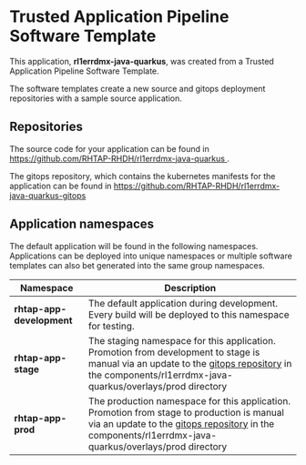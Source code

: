 # Trusted Application Pipeline Software Template

This application, **rl1errdmx-java-quarkus**, was created from a Trusted Application Pipeline Software Template.

The software templates create a new source and gitops deployment repositories with a sample source application. 

## Repositories

The source code for your application can be found in [https://github.com/RHTAP-RHDH/rl1errdmx-java-quarkus ](https://github.com/RHTAP-RHDH/rl1errdmx-java-quarkus ).
 
The gitops repository, which contains the kubernetes manifests for the application can be found in 
[https://github.com/RHTAP-RHDH/rl1errdmx-java-quarkus-gitops ](https://github.com/RHTAP-RHDH/rl1errdmx-java-quarkus-gitops ) 

## Application namespaces 

The default application will be found in the following namespaces. Applications can be deployed into unique namespaces or multiple software templates can also bet generated into the same group namespaces.  

|  Namespace   |  Description   |  
| -------- | -------- |   
| **rhtap-app-development** | The default application during development. Every build will be deployed to this namespace for testing. | 
| **rhtap-app-stage** | The staging namespace for this application. Promotion from development to stage is manual via an update to the [gitops repository](https://github.com/RHTAP-RHDH/rl1errdmx-java-quarkus-gitops ) in the components/rl1errdmx-java-quarkus/overlays/prod directory |  
| **rhtap-app-prod** | The production namespace for this application. Promotion from stage to production is manual via an update to the [gitops repository](https://github.com/RHTAP-RHDH/rl1errdmx-java-quarkus-gitops ) in the components/rl1errdmx-java-quarkus/overlays/prod directory | 